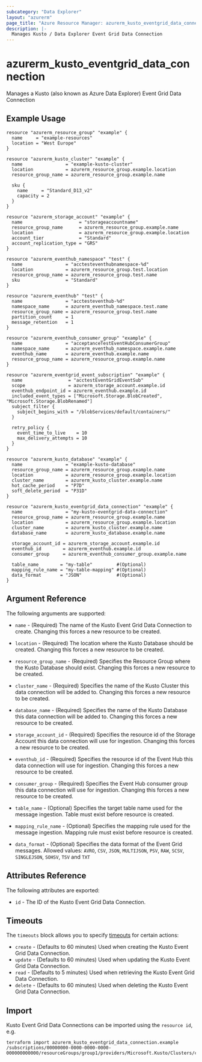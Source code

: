 ```yaml
---
subcategory: "Data Explorer"
layout: "azurerm"
page_title: "Azure Resource Manager: azurerm_kusto_eventgrid_data_connection"
description: |-
  Manages Kusto / Data Explorer Event Grid Data Connection
---
```


# azurerm_kusto_eventgrid_data_connection

Manages a Kusto (also known as Azure Data Explorer) Event Grid Data Connection

## Example Usage

```hcl
resource "azurerm_resource_group" "example" {
  name     = "example-resources"
  location = "West Europe"
}

resource "azurerm_kusto_cluster" "example" {
  name                = "example-kusto-cluster"
  location            = azurerm_resource_group.example.location
  resource_group_name = azurerm_resource_group.example.name

  sku {
    name     = "Standard_D13_v2"
    capacity = 2
  }
}

resource "azurerm_storage_account" "example" {
  name                     = "storageaccountname"
  resource_group_name      = azurerm_resource_group.example.name
  location                 = azurerm_resource_group.example.location
  account_tier             = "Standard"
  account_replication_type = "GRS"
}

resource "azurerm_eventhub_namespace" "test" {
  name                = "acctesteventhubnamespace-%d"
  location            = azurerm_resource_group.test.location
  resource_group_name = azurerm_resource_group.test.name
  sku                 = "Standard"
}

resource "azurerm_eventhub" "test" {
  name                = "acctesteventhub-%d"
  namespace_name      = azurerm_eventhub_namespace.test.name
  resource_group_name = azurerm_resource_group.test.name
  partition_count     = 1
  message_retention   = 1
}

resource "azurerm_eventhub_consumer_group" "example" {
  name                = "acceptanceTestEventHubConsumerGroup"
  namespace_name      = azurerm_eventhub_namespace.example.name
  eventhub_name       = azurerm_eventhub.example.name
  resource_group_name = azurerm_resource_group.example.name
}

resource "azurerm_eventgrid_event_subscription" "example" {
  name                 = "acctestEventGridEventSub"
  scope                = azurerm_storage_account.example.id
  eventhub_endpoint_id = azurerm_eventhub.example.id
  included_event_types = ["Microsoft.Storage.BlobCreated", "Microsoft.Storage.BlobRenamed"]
  subject_filter {
    subject_begins_with = "/blobServices/default/containers/"
  }

  retry_policy {
    event_time_to_live    = 10
    max_delivery_attempts = 10
  }
}

resource "azurerm_kusto_database" "example" {
  name                = "example-kusto-database"
  resource_group_name = azurerm_resource_group.example.name
  location            = azurerm_resource_group.example.location
  cluster_name        = azurerm_kusto_cluster.example.name
  hot_cache_period    = "P7D"
  soft_delete_period  = "P31D"
}

resource "azurerm_kusto_eventgrid_data_connection" "example" {
  name                = "my-kusto-eventgrid-data-connection"
  resource_group_name = azurerm_resource_group.example.name
  location            = azurerm_resource_group.example.location
  cluster_name        = azurerm_kusto_cluster.example.name
  database_name       = azurerm_kusto_database.example.name

  storage_account_id = azurerm_storage_account.example.id
  eventhub_id        = azurerm_eventhub.example.id
  consumer_group     = azurerm_eventhub_consumer_group.example.name

  table_name        = "my-table"         #(Optional)
  mapping_rule_name = "my-table-mapping" #(Optional)
  data_format       = "JSON"             #(Optional)
}
```

## Argument Reference

The following arguments are supported:

* `name` - (Required) The name of the Kusto Event Grid Data Connection to create. Changing this forces a new resource to be created.

* `location` - (Required) The location where the Kusto Database should be created. Changing this forces a new resource to be created.

* `resource_group_name` - (Required) Specifies the Resource Group where the Kusto Database should exist. Changing this forces a new resource to be created.

* `cluster_name` - (Required) Specifies the name of the Kusto Cluster this data connection will be added to. Changing this forces a new resource to be created.

* `database_name` - (Required) Specifies the name of the Kusto Database this data connection will be added to. Changing this forces a new resource to be created.

* `storage_account_id` - (Required) Specifies the resource id of the Storage Account this data connection will use for ingestion. Changing this forces a new resource to be created.

* `eventhub_id` - (Required) Specifies the resource id of the Event Hub this data connection will use for ingestion. Changing this forces a new resource to be created.

* `consumer_group` - (Required) Specifies the Event Hub consumer group this data connection will use for ingestion. Changing this forces a new resource to be created.

* `table_name` - (Optional) Specifies the target table name used for the message ingestion. Table must exist before resource is created.

* `mapping_rule_name` - (Optional) Specifies the mapping rule used for the message ingestion. Mapping rule must exist before resource is created.

* `data_format` - (Optional) Specifies the data format of the Event Grid messages. Allowed values: `AVRO`, `CSV`, `JSON`, `MULTIJSON`, `PSV`, `RAW`, `SCSV`, `SINGLEJSON`, `SOHSV`, `TSV` and `TXT`

## Attributes Reference

The following attributes are exported:

* `id` - The ID of the Kusto Event Grid Data Connection.

## Timeouts

The `timeouts` block allows you to specify [timeouts](https://www.terraform.io/docs/configuration/resources.html#timeouts) for certain actions:

* `create` - (Defaults to 60 minutes) Used when creating the Kusto Event Grid Data Connection.
* `update` - (Defaults to 60 minutes) Used when updating the Kusto Event Grid Data Connection.
* `read` - (Defaults to 5 minutes) Used when retrieving the Kusto Event Grid Data Connection.
* `delete` - (Defaults to 60 minutes) Used when deleting the Kusto Event Grid Data Connection.

## Import

Kusto Event Grid Data Connections can be imported using the `resource id`, e.g.

```shell
terraform import azurerm_kusto_eventgrid_data_connection.example /subscriptions/00000000-0000-0000-0000-000000000000/resourceGroups/group1/providers/Microsoft.Kusto/Clusters/cluster1/Databases/database1/DataConnections/dataConnection1
```
